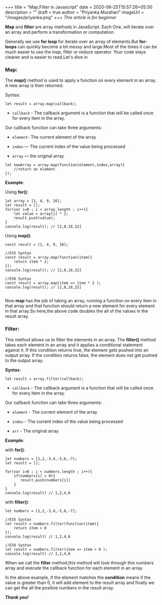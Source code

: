 +++
title = "Map,Filter in Javascript"
date = 2020-06-25T15:57:26+05:30
description = ""
draft = true
author = "Priyanka Murahari"
imageUrl = "/images/priyanka.png"
+++
*This article is for beginner*

**Map** and **filter** are  array methods in JavaScript. Each One, will iterate over an array and perform a transformation or computation.

Generally we use **for loop** for iterate over an array of elements.But **for-loops** can quickly become a bit messy and large.Most of the times it can be much easier to use the map, filter or reduce operator. Your code stays cleaner and is easier to read.Let's dive in

### **Map:**

The **map()** method is used to apply a function on every element in an array. A new array is then returned.

Syntax:
```
let result = array.map(callback);
```
- `callback` - The callback argument is a function that will be called once for every item in the array. 

Our callback function can take three arguments:

- `element`- The current element of the array

- `index` — The current index of the value being processed

- `array` — the original array

```
let newArray = array.map(function(element,index,array){
    //return an element
});
```

**Example**:

Using **for()**:

```
let array = [1, 4, 9, 16];
let result = [];
for(var i=0 ; i < array.length ; i++){
    let value = array[i] * 2;
    result.push(value);
}
console.log(result); // [2,8,18,32]
```
Using **map()**:

```
const result = [1, 4, 9, 16];

//ES5 Syntax
const result = array.map(function(item){
    return item * 2;
});
console.log(result); // [2,8,18,32]

//ES6 Syntax
const result = array.map(item => item * 2 );
console.log(result); // [2,8,18,32]
 
```

Now **map** has the job of taking an array, running a function on every item in that array and that function should return a new element for every element in that array.So here,the above code doubles the all of the values in the result array.

### **Filter**:

This method allows us to filter the elements in an array. The **filter()** method takes each element in an array and it applies a conditional statement against it. If this condition returns true, the element gets pushed into an output array. If the condition returns false, the element does not get pushed to the output array.

**Syntax**:

```
let result = array.filter(callback);
``` 
- `callback` - The callback argument is a function that will be called once for every item in the array. 

Our callback function can take three arguments:

- `element` - The current element of the array

- `index` - The current index of the value being processed

- `arr` - The original array

**Example**:

with **for()**:

```
let numbers = [1,2,-3,4,-5,6,-7];
let result = [];

for(var i=0 ; i < numbers.length ; i++){
    if(numbers[i] > 0){
       result.push(numbers[i])
    }
}
console.log(result) // 1,2,4,6
```
with **filter()**:

```
let numbers = [1,2,-3,4,-5,6,-7];

//ES5 Syntax
let result = numbers.filter(function(item){
    return item > 0
});
console.log(result) // 1,2,4,6

//ES6 Syntax
let result = numbers.filter(item => item > 0 );
console.log(result) // 1,2,4,6

```
When we call the **filter** method,this method will look through this numbers array and execute the callback function for each element in an array.

In the above example, if the element matches the **condition** means if the value is greater than 0, it will add element to the result array and finally we can get the all the positive numbers in the result array.

*__Thank you!__* 